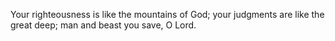 Your righteousness is like the mountains of God; your judgments are like the great deep; man and beast you save, O Lord.
